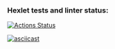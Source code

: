 ### Hexlet tests and linter status:
[![Actions Status](https://github.com/Walle1997/frontend-project-46/actions/workflows/hexlet-check.yml/badge.svg)](https://github.com/Walle1997/frontend-project-46/actions)

[![ asciicast](https://asciinema.org/a/QxvIbrfPuTm3VflMpUrH8gY14.svg)](https://asciinema.org/a/QxvIbrfPuTm3VflMpUrH8gY14)